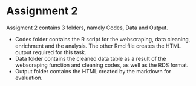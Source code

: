 # Assignment 2

Assigment 2 contains 3 folders, namely Codes, Data and Output.

* Codes folder contains the R script for the webscraping, data cleaning, enrichment and the analysis. The other Rmd file creates the HTML output required for this task.
* Data folder contains the cleaned data table as a result of the webscraping function and cleaning codes, as well as the RDS format.
* Output folder contains the HTML created by the markdown for evaluation.
